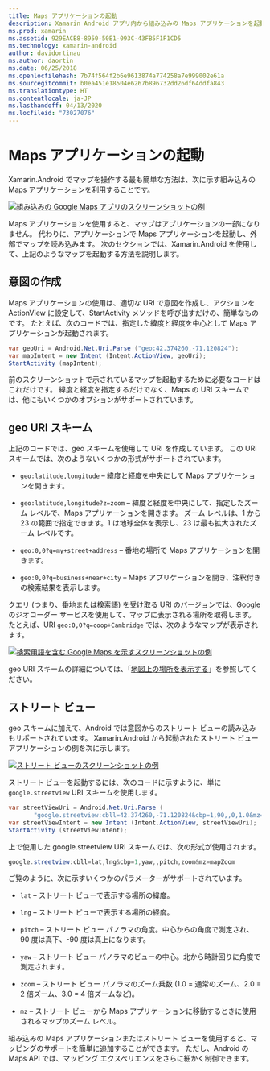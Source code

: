 ```yaml
---
title: Maps アプリケーションの起動
description: Xamarin Android アプリ内から組み込みの Maps アプリケーションを起動する方法。
ms.prod: xamarin
ms.assetid: 929EACB8-8950-50E1-093C-43FB5F1F1CD5
ms.technology: xamarin-android
author: davidortinau
ms.author: daortin
ms.date: 06/25/2018
ms.openlocfilehash: 7b74f564f2b6e9613874a774258a7e999002e61a
ms.sourcegitcommit: b0ea451e18504e6267b896732dd26df64ddfa843
ms.translationtype: HT
ms.contentlocale: ja-JP
ms.lasthandoff: 04/13/2020
ms.locfileid: "73027076"
---
```

# <a name="launching-the-maps-application"></a>Maps アプリケーションの起動

Xamarin.Android でマップを操作する最も簡単な方法は、次に示す組み込みの Maps アプリケーションを利用することです。

[![組み込みの Google Maps アプリのスクリーンショットの例](maps-application-images/01-mapsapplication.png)](maps-application-images/01-mapsapplication.png#lightbox)

Maps アプリケーションを使用すると、マップはアプリケーションの一部になりません。 代わりに、アプリケーションで Maps アプリケーションを起動し、外部でマップを読み込みます。 次のセクションでは、Xamarin.Android を使用して、上記のようなマップを起動する方法を説明します。

## <a name="creating-the-intent"></a>意図の作成

Maps アプリケーションの使用は、適切な URI で意図を作成し、アクションを ActionView に設定して、StartActivity メソッドを呼び出すだけの、簡単なものです。 たとえば、次のコードでは、指定した緯度と経度を中心として Maps アプリケーションが起動されます。

```csharp
var geoUri = Android.Net.Uri.Parse ("geo:42.374260,-71.120824");
var mapIntent = new Intent (Intent.ActionView, geoUri);
StartActivity (mapIntent);
```

前のスクリーンショットで示されているマップを起動するために必要なコードはこれだけです。 緯度と経度を指定するだけでなく、Maps の URI スキームでは、他にもいくつかのオプションがサポートされています。

## <a name="geo-uri-scheme"></a>geo URI スキーム

上記のコードでは、geo スキームを使用して URI を作成しています。 この URI スキームでは、次のようないくつかの形式がサポートされています。

- `geo:latitude,longitude` &ndash; 緯度と経度を中央にして Maps アプリケーションを開きます。 

- `geo:latitude,longitude?z=zoom` &ndash; 緯度と経度を中央にして、指定したズーム レベルで、Maps アプリケーションを開きます。 ズーム レベルは、1 から 23 の範囲で指定できます。1 は地球全体を表示し、23 は最も拡大されたズーム レベルです。

- `geo:0,0?q=my+street+address` &ndash; 番地の場所で Maps アプリケーションを開きます。 

- `geo:0,0?q=business+near+city` &ndash; Maps アプリケーションを開き、注釈付きの検索結果を表示します。 

クエリ (つまり、番地または検索語) を受け取る URI のバージョンでは、Google のジオコーダー サービスを使用して、マップに表示される場所を取得します。 たとえば、URI `geo:0,0?q=coop+Cambridge` では、次のようなマップが表示されます。

[![検索用語を含む Google Maps を示すスクリーンショットの例](maps-application-images/02-mapsearch.png)](maps-application-images/02-mapsearch.png#lightbox)

geo URI スキームの詳細については、「[地図上の場所を表示する](https://developer.android.com/guide/components/intents-common.html#Maps)」を参照してください。

## <a name="street-view"></a>ストリート ビュー

geo スキームに加えて、Android では意図からのストリート ビューの読み込みもサポートされています。 Xamarin.Android から起動されたストリート ビュー アプリケーションの例を次に示します。

[![ストリート ビューのスクリーンショットの例](maps-application-images/03-streetview.png)](maps-application-images/03-streetview.png#lightbox)

ストリート ビューを起動するには、次のコードに示すように、単に `google.streetview` URI スキームを使用します。

```csharp
var streetViewUri = Android.Net.Uri.Parse (
       "google.streetview:cbll=42.374260,-71.120824&cbp=1,90,,0,1.0&mz=20");  
var streetViewIntent = new Intent (Intent.ActionView, streetViewUri);  
StartActivity (streetViewIntent);
```

上で使用した google.streetview URI スキームでは、次の形式が使用されます。

```csharp
google.streetview:cbll=lat,lng&cbp=1,yaw,,pitch,zoom&mz=mapZoom
```

ご覧のように、次に示すいくつかのパラメーターがサポートされています。

- `lat` &ndash; ストリート ビューで表示する場所の緯度。

- `lng` &ndash; ストリート ビューで表示する場所の経度。

- `pitch` &ndash; ストリート ビュー パノラマの角度。中心からの角度で測定され、90 度は真下、-90 度は真上になります。

- `yaw` &ndash; ストリート ビュー パノラマのビューの中心。北から時計回りに角度で測定されます。

- `zoom` &ndash; ストリート ビュー パノラマのズーム乗数 (1.0 = 通常のズーム、2.0 = 2 倍ズーム、3.0 = 4 倍ズームなど)。

- `mz` &ndash; ストリート ビューから Maps アプリケーションに移動するときに使用されるマップのズーム レベル。

組み込みの Maps アプリケーションまたはストリート ビューを使用すると、マッピングのサポートを簡単に追加することができます。 ただし、Android の Maps API では、マッピング エクスペリエンスをさらに細かく制御できます。
